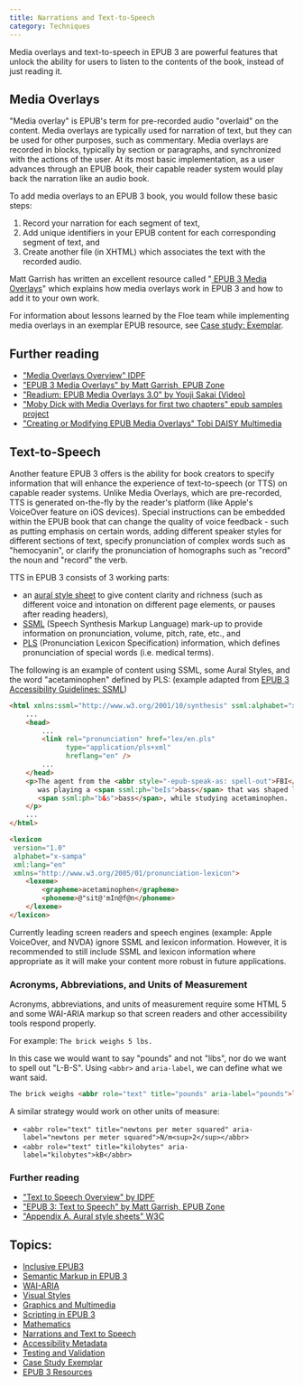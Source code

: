 ```yaml
---
title: Narrations and Text-to-Speech
category: Techniques
---
```

Media overlays and text-to-speech in EPUB 3 are powerful features that unlock the ability for users to listen to the contents of the book, instead of just reading it.

## Media Overlays ##

"Media overlay" is EPUB's term for pre-recorded audio "overlaid" on the content. Media overlays are typically used for narration of text, but they can be used for other purposes, such as commentary. Media overlays are recorded in blocks, typically by section or paragraphs, and synchronized with the actions of the user. At its most basic implementation, as a user advances through an EPUB book, their capable reader system would play back the narration like an audio book.

To add media overlays to an EPUB 3 book, you would follow these basic steps:

1. Record your narration for each segment of text,
2. Add unique identifiers in your EPUB content for each corresponding segment of text, and
3. Create another file (in XHTML) which associates the text with the recorded audio.


Matt Garrish has written an excellent resource called "<a rel="nofollow" class="link-external" href="http://epubzone.org/news/epub-3-media-overlays"> EPUB 3 Media Overlays</a>" which explains how media overlays work in EPUB 3 and how to add it to your own work.

For information about lessons learned by the Floe team while implementing media overlays in an exemplar EPUB resource, see [Case study: Exemplar](/CaseStudyExemplar.html).

## Further reading ##

* <a rel="nofollow" class="link-external" href="http://www.idpf.org/accessibility/guidelines/content/overlays/overview.php"> "Media Overlays Overview" IDPF</a>
* <a rel="nofollow" class="link-external" href="http://epubzone.org/news/epub-3-media-overlays"> "EPUB 3 Media Overlays" by Matt Garrish, EPUB Zone</a>
* <a rel="nofollow" class="link-external" href="http://vimeo.com/53999718"> "Readium: EPUB Media Overlays 3.0" by Youji Sakai (Video)</a>
* <a rel="nofollow" class="link-external" href="https://code.google.com/p/epub-samples/downloads/detail?name=moby-dick-mo-20120214.epub"> "Moby Dick with Media Overlays for first two chapters" epub samples project</a>
* <a rel="nofollow" class="link-external" href="http://www.daisy.org/tobi/creating-or-modifying-epub-media-overlays"> "Creating or Modifying EPUB Media Overlays" Tobi DAISY Multimedia</a>

## Text-to-Speech ##

Another feature EPUB 3 offers is the ability for book creators to specify information that will enhance the experience of text-to-speech (or TTS) on capable reader systems. Unlike Media Overlays, which are pre-recorded, TTS is generated on-the-fly by the reader's platform (like Apple's VoiceOver feature on iOS devices). Special instructions can be embedded within the EPUB book that can change the quality of voice feedback - such as putting emphasis on certain words, adding different speaker styles for different sections of text, specify pronunciation of complex words such as "hemocyanin", or clarify the pronunciation of homographs such as "record" the noun and "record" the verb.

TTS in EPUB 3 consists of 3 working parts:

* an <a rel="nofollow" class="link-external" href="http://www.w3.org/TR/CSS2/aural.html"> aural style sheet</a> to give content clarity and richness (such as different voice and intonation on different page elements, or pauses after reading headers),
* <a rel="nofollow" class="link-external" href="http://www.w3.org/TR/speech-synthesis/"> SSML</a> (Speech Synthesis Markup Language) mark-up to provide information on pronunciation, volume, pitch, rate, etc., and
* <a rel="nofollow" class="link-external" href="http://www.w3.org/TR/pronunciation-lexicon/"> PLS</a> (Pronunciation Lexicon Specification) information, which defines pronunciation of special words (i.e. medical terms).

The following is an example of content using SSML, some Aural Styles, and the word "acetaminophen" defined by PLS: (example adapted from <a rel="nofollow" class="link-external" href="http://www.idpf.org/accessibility/guidelines/content/tts/ssml.php"> EPUB 3 Accessibility Guidelines: SSML</a>)

```html
<html xmlns:ssml="http://www.w3.org/2001/10/synthesis" ssml:alphabet="x-sampa">
    ...
    <head>
        ...
        <link rel="pronunciation" href="lex/en.pls"
              type="application/pls+xml"
              hreflang="en" />
        ...
    </head>
    <p>The agent from the <abbr style="-epub-speak-as: spell-out">FBI</abbr>
       was playing a <span ssml:ph="beIs">bass</span> that was shaped like a
       <span ssml:ph="b&s">bass</span>, while studying acetaminophen.
    </p>
    ...
</html>

<lexicon
 version="1.0"
 alphabet="x-sampa"
 xml:lang="en"
 xmlns="http://www.w3.org/2005/01/pronunciation-lexicon">
    <lexeme>
        <grapheme>acetaminophen</grapheme>
        <phoneme>@"sit@'mIn@f@n</phoneme>
    </lexeme>
</lexicon>
```

Currently leading screen readers and speech engines (example: Apple VoiceOver, and NVDA) ignore SSML and lexicon information.  However, it is recommended to still include SSML and lexicon information where appropriate as it will make your content more robust in future applications.

### Acronyms, Abbreviations, and Units of Measurement ###

Acronyms, abbreviations, and units of measurement require some HTML 5 and some WAI-ARIA markup so that screen readers and other accessibility tools respond properly.

For example: `The brick weighs 5 lbs.`

In this case we would want to say "pounds" and not "libs", nor do we want to spell out "L-B-S".  Using `<abbr>` and `aria-label`, we can define what we want said.

```html
The brick weighs <abbr role="text" title="pounds" aria-label="pounds">lbs.</abbr>
```

A similar strategy would work on other units of measure:
* `<abbr role="text" title="newtons per meter squared" aria-label="newtons per meter squared">N/m<sup>2</sup></abbr>`
* `<abbr role="text" title="kilobytes" aria-label="kilobytes">kB</abbr>`

### Further reading ###

* <a rel="nofollow" class="link-external" href="http://www.idpf.org/accessibility/guidelines/content/tts/overview.php"> "Text to Speech Overview" by IDPF</a>
* <a rel="nofollow" class="link-external" href="http://epubzone.org/news/epub-3-text-to-speech-tts"> "EPUB 3: Text to Speech" by Matt Garrish, EPUB Zone</a>
* <a rel="nofollow" class="link-external" href="http://www.w3.org/TR/CSS2/aural.html"> "Appendix A. Aural style sheets" W3C</a>


## Topics:
* [Inclusive EPUB3](InclusiveEPUB3.html)
* [Semantic Markup in EPUB 3](SemanticMarkupInEPUB3.html)
* [WAI-ARIA](WAI-ARIA.html)
* [Visual Styles](VisualStyles.html)
* [Graphics and Multimedia](GraphicsAndMultimedia.html)
* [Scripting in EPUB 3](ScriptingInEPUB3.html)
* [Mathematics](Mathematics.html)
* [Narrations and Text to Speech](NarrationsAndTextToSpeech.html)
* [Accessibility Metadata](AccessibilityMetadata.html)
* [Testing and Validation](TestingAndValidation.html)
* [Case Study Exemplar](CaseStudyExemplar.html)
* [EPUB 3 Resources](EPUB3Resources.html)
